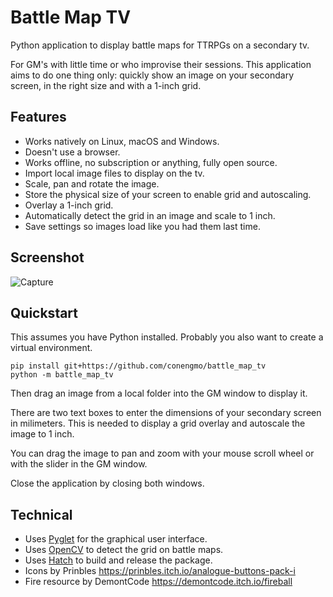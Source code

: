 # Battle Map TV

Python application to display battle maps for TTRPGs on a secondary tv.

For GM's with little time or who improvise their sessions. 
This application aims to do one thing only: quickly show an image on your secondary screen,
in the right size and with a 1-inch grid.


## Features

- Works natively on Linux, macOS and Windows.
- Doesn't use a browser.
- Works offline, no subscription or anything, fully open source.
- Import local image files to display on the tv.
- Scale, pan and rotate the image.
- Store the physical size of your screen to enable grid and autoscaling.
- Overlay a 1-inch grid.
- Automatically detect the grid in an image and scale to 1 inch.
- Save settings so images load like you had them last time.

## Screenshot

![Capture](https://github.com/Conengmo/battle_map_tv/assets/33519926/2f498b0b-b9f7-450f-ba83-c1293e0aed11)


## Quickstart

This assumes you have Python installed. Probably you also want to create a virtual environment.

```
pip install git+https://github.com/conengmo/battle_map_tv
python -m battle_map_tv
```

Then drag an image from a local folder into the GM window to display it.

There are two text boxes to enter the dimensions of your secondary screen in milimeters.
This is needed to display a grid overlay and autoscale the image to 1 inch.

You can drag the image to pan and zoom with your mouse scroll wheel or with the slider in the GM window.

Close the application by closing both windows.


## Technical

- Uses [Pyglet](https://github.com/pyglet/pyglet) for the graphical user interface.
- Uses [OpenCV](https://github.com/opencv/opencv-python) to detect the grid on battle maps.
- Uses [Hatch](https://hatch.pypa.io/latest/) to build and release the package.
- Icons by Prinbles https://prinbles.itch.io/analogue-buttons-pack-i
- Fire resource by DemontCode https://demontcode.itch.io/fireball
